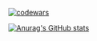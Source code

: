 <!-- ## Hi there 👋
Большой (large):  
-->

[![codewars](https://www.codewars.com/users/AndraX/badges/large)](https://www.codewars.com/users/AndraX)   


[![Anurag's GitHub stats](https://github-readme-stats.vercel.app/api?username=tankow79&show_icons=true&theme=dark)](https://github.com/anuraghazra/github-readme-stats)

<!--
**tankow79/tankow79** is a ✨ _special_ ✨ repository because its `README.md` (this file) appears on your GitHub profile.

Here are some ideas to get you started:

- 🔭 I’m currently working on ...
- 🌱 I’m currently learning ...
- 👯 I’m looking to collaborate on ...
- 🤔 I’m looking for help with ...
- 💬 Ask me about ...
- 📫 How to reach me: ...
- 😄 Pronouns: ...
- ⚡ Fun fact: ...
-->
